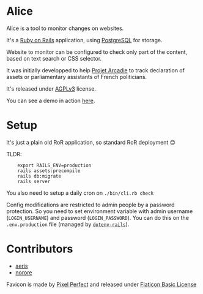# Alice

Alice is a tool to monitor changes on websites.

It's a [Ruby on Rails](https://rubyonrails.org/) application, using [PostgreSQL](https://www.postgresql.org/) for storage.

Website to monitor can be configured to check only part of the content, based on text search or CSS selector.

It was initially developped to help [Projet Arcadie](https://projetarcadie.com/) to track declaration of assets or parliamentary assistants of French politicians.

It's released under [AGPLv3](https://www.gnu.org/licenses/agpl-3.0.en.html) license.

You can see a demo in action [here](https://arcadie-alice-demo.herokuapp.com/diffs/).

# Setup

It's just a plain old RoR application, so standard RoR deployment 😊

TLDR:

```
	export RAILS_ENV=production
	rails assets:precompile
	rails db:migrate
	rails server
```

You also need to setup a daily cron on `./bin/cli.rb check`

Config modifications are restricted to admin people by a password protection.
So you need to set environment variable with admin username (`LOGIN_USERNAME`) and password (`LOGIN_PASSWORD`).
You can do this on the `.env.production` file (managed by [`dotenv-rails`](https://github.com/bkeepers/dotenv)).

# Contributors

 * [aeris](https://imirhil.fr/)
 * [norore](https://norore.fr/)

Favicon is made by [Pixel Perfect](https://www.flaticon.com/authors/pixel-perfect) and released under [Flaticon Basic License](https://file000.flaticon.com/downloads/license/license.pdf)
